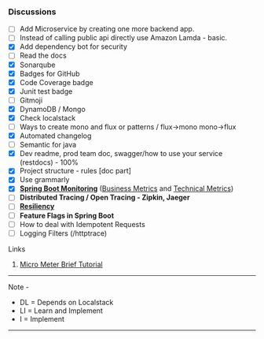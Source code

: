### Discussions

- [ ] Add Microservice by creating one more backend app.
- [ ] Instead of calling public api directly use Amazon Lamda - basic.
- [x] Add dependency bot for security
- [ ] Read the docs
- [x] Sonarqube
- [x] Badges for GitHub
- [x] Code Coverage badge
- [x] Junit test badge
- [ ] Gitmoji
- [x] DynamoDB / Mongo
- [x] Check localstack
- [ ] Ways to create mono and flux or patterns / flux->mono mono->flux
- [x] Automated changelog
- [ ] Semantic for java
- [x] Dev readme, prod team doc, swagger/how to use your service (restdocs) - 100%
- [x] Project structure - rules [doc part]
- [x] Use grammarly
- [x] **[Spring Boot Monitoring](https://medium.com/javarevisited/springboot-app-monitoring-with-grafana-prometheus-7c723f0dec15)** ([Business Metrics](https://docs.spring.io/spring-metrics/docs/current/public/prometheus)
  and [Technical Metrics]())
- [ ] **Distributed Tracing / Open Tracing - Zipkin, Jaeger**
- [ ] **[Resiliency](https://resilience4j.readme.io/)**
- [ ] **Feature Flags in Spring Boot**
- [ ] How to deal with Idempotent Requests
- [ ] Logging Filters (/httptrace)

Links

1. [Micro Meter Brief Tutorial](https://www.youtube.com/watch?v=JAdxO1XboJY)

--------------
Note -

- DL = Depends on Localstack
- LI = Learn and Implement
- I = Implement

-----------





